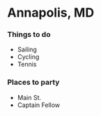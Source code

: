 # Annapolis, MD

### Things to do
 - Sailing
 - Cycling
 - Tennis
### Places to party

  - Main St.
  - Captain Fellow
